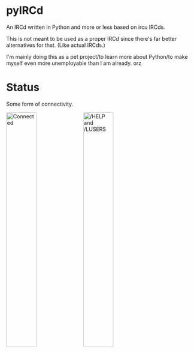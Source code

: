 # pyIRCd
An IRCd written in Python and more or less based on ircu IRCds.

This is not meant to be used as a proper IRCd since there's far better alternatives for that. (Like actual IRCds.)

I'm mainly doing this as a pet project/to learn more about Python/to make myself even more unemployable than I am already. orz

# Status

Some form of connectivity.

<img src="https://github.com/Jigsy1/pyIRCd/assets/34282672/5bf694a0-9f71-4847-97d4-3dda1bd7a2b6" width="40%" height="40%" title="Connected" /> <img src="https://github.com/Jigsy1/pyIRCd/assets/34282672/b3ddc1b0-4529-4564-80db-a7e54561dbad" width="40%" height="40%" title="/HELP and /LUSERS" />
